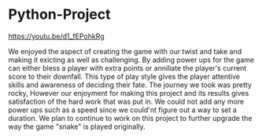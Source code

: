 # Python-Project
https://youtu.be/d1_fEPohkRg

We enjoyed the aspect of creating the game with our twist and take and making it exicting as well as challenging. 
By adding power ups for the game can either bless a player with extra points or anniliate the player's current score to their downfall.
This type of play style gives the player attentive skills and awareness of deciding their fate. The journey we took was pretty rocky, 
However our enjoyment for making this project and its results gives satisfaction of the hard work that was put in. We could 
not add any more power ups such as a speed since we could'nt figure out a way to set a duration. We plan to continue to work on 
this project to further upgrade the way the game "snake" is played originally.
